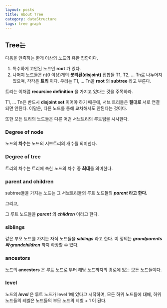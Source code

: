```yaml
---
layout: posts
title: About Tree
category: dataStructure
tags: tree graph
---
```


## Tree는

다음을 만족하는 한개 이상의 노드의 유한 집합이다.

1. 특수하게 고안된 노드인 **root** 가 있다.
2. 나머지 노드들은 n(0 이상)개의 **분리된(disjoint)** 집합들 T1, T2, ... Tn로 나누어져 있으며,
   각각은 **트리** 이다. 우리는 T1, ... Tn을 **root** 의 **subtree** 라고 부른다.

트리는 이처럼 **recursive definition** 을 가지고 있다는 것을 주목하라.

T1, ... Tn은 반드시 **disjoint set** 이어야 하기 때문에, 서브 트리들은 **절대로** 서로 연결되면 안된다.
이말은, 다른 노드를 통해 교차해서도 안된다는 것이다.

또한 모든 트리의 노드들은 다른 어떤 서브트리의 루트임을 시사한다.

### Degree of node

노드의 **차수**는 노드의 서브트리의 개수를 의미한다.

### Degree of tree

트리의 차수는 트리에 속한 노드의 차수 중 **최대**를 의미한다.

### parent and children

subtree들을 가지는 노드는 그 서브트리들의 루트 노드들의 **_parent_ 라고 한다.**

그리고,

그 루트 노드들을 **_parent_** 의 **_children_** 이라고 한다.

### siblings

같은 부모 노드를 가지는 자식 노드들을 **_siblings_** 라고 한다. 이 정의는 **_grandparents 와 grandchildren_**
까지 확장할 수 있다.

### ancestors

노드의 **ancestors** 은 루트 노드로 부터 해당 노드까지의 경로에 있는 모든 노드들이다.

### level

노드의 **_level_** 은 루트 노드가 level 1에 있다고 시작하여, 모든 하위 노드들에 대해, 하위 노드들의 레벨은 노드들의 부모 노드의 레벨 + 1 이 된다.
